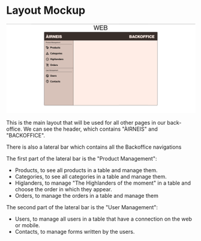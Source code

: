 # Layout Mockup

![Layout Mockup](./images/layout.png)

This is the main layout that will be used for all other pages in our back-office.
We can see the header, which contains "ÀIRNEIS" and "BACKOFFICE".

There is also a lateral bar which contains all the Backoffice navigations

The first part of the lateral bar is the "Product Management":
- Products, to see all products in a table and manage them.
- Categories, to see all categories in a table and manage them.
- Higlanders, to manage "The Highlanders of the moment" in a table and choose the order in which they appear.
- Orders, to manage the orders in a table and manage them

The second part of the lateral bar is the "User Management":
- Users, to manage all users in a table that have a connection on the web or mobile.
- Contacts, to manage forms written by the users.
